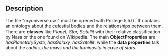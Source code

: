 ## Description
The file "myuniverse.owl" must be opened with Protege 5.5.0 .
It contains an ontology about the celestial bodies and the relationships between them.
There are __classes__ like _Planet, Star, Satellit_ with their relative classification by Nasa or the one found on Wikipedia.
The main __ObjectProperties__ are _hasPlanetarySyste, hasGalaxy, hasSatellit_, while the __data properties__ talk about the _radius, the mass and the luminosity in case of stars_.
